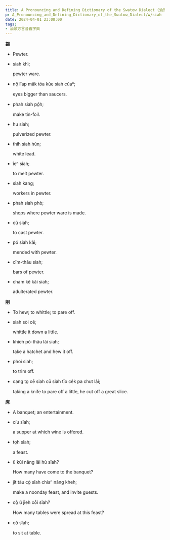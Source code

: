 ```yaml
---
title: A Pronouncing and Defining Dictionary of the Swatow Dialect (汕頭方言音義字典) / siah
p: A_Pronouncing_and_Defining_Dictionary_of_the_Swatow_Dialect/w/siah
date: 2024-04-01 23:00:00
tags: 
- 汕頭方言音義字典
---
```



**錫**
- Pewter.

- siah khì;

  pewter ware.

- nŏ̤ lîap mâk tōa kùe siah cúaⁿ;

  eyes bigger than saucers.

- phah siah pô̤h;

  make tin-foil.

- hu siah;

  pulverized pewter.

- thih siah hún;

  white lead.

- îeⁿ siah;

  to melt pewter.

- siah kang;

  workers in pewter.

- phah siah phò;

  shops where pewter ware is made.

- cù siah;

  to cast pewter.

- pó siah kâi;

  mended with pewter.

- cîm-thâu siah;

  bars of pewter.

- cham kĕ kâi siah;

  adulterated pewter.

**削**
- To hew; to whittle; to pare off.

- siah sòi cē;

  whittle it down a little.

- khîeh pó-thâu lâi siah;

  take a hatchet and hew it off.

- phoi siah;

  to trim off.

- cang to̤ cē siah cū siah tīo cêk pa chut lâi;

  taking a knife to pare off a little, he cut off a great slice.

**席**
- A banquet; an entertainment.

- cíu sîah;

  a supper at which wine is offered.

- to̤h sîah;

  a feast.

- ŭ kúi nâng lâi hù sîah?

  How many have come to the banquet?

- jît tàu cò̤ sîah chíaⁿ nâng kheh;

  make a noonday feast, and invite guests.

- cò̤ ŭ jîeh cōi sîah?

  How many tables were spread at this feast?

- cŏ̤ sîah;

  to sit at table.
